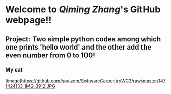# Welcome to *_Qiming Zhang_*'s GitHub webpage!!
## Project: Two simple python codes among which one prints 'hello world' and the other add the even number from 0 to 100!


### My cat
[image]https://github.com/soulzqm/SoftwareCarpentryWC3/raw/master/1471424133_IMG_3912.JPG
  

